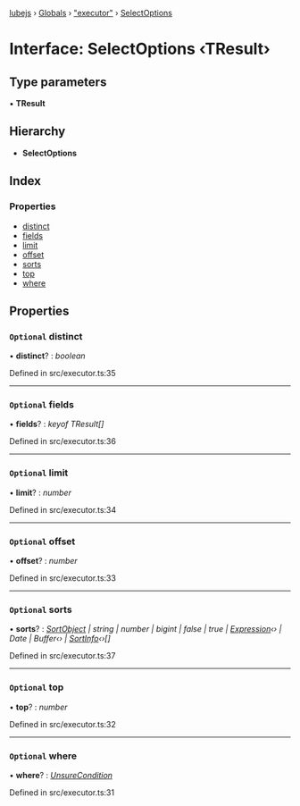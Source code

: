 [lubejs](../README.md) › [Globals](../globals.md) › ["executor"](../modules/_executor_.md) › [SelectOptions](_executor_.selectoptions.md)

# Interface: SelectOptions ‹**TResult**›

## Type parameters

▪ **TResult**

## Hierarchy

* **SelectOptions**

## Index

### Properties

* [distinct](_executor_.selectoptions.md#optional-distinct)
* [fields](_executor_.selectoptions.md#optional-fields)
* [limit](_executor_.selectoptions.md#optional-limit)
* [offset](_executor_.selectoptions.md#optional-offset)
* [sorts](_executor_.selectoptions.md#optional-sorts)
* [top](_executor_.selectoptions.md#optional-top)
* [where](_executor_.selectoptions.md#optional-where)

## Properties

### `Optional` distinct

• **distinct**? : *boolean*

Defined in src/executor.ts:35

___

### `Optional` fields

• **fields**? : *keyof TResult[]*

Defined in src/executor.ts:36

___

### `Optional` limit

• **limit**? : *number*

Defined in src/executor.ts:34

___

### `Optional` offset

• **offset**? : *number*

Defined in src/executor.ts:33

___

### `Optional` sorts

• **sorts**? : *[SortObject](_ast_.sortobject.md) | string | number | bigint | false | true | [Expression](../classes/_ast_.expression.md)‹› | Date | Buffer‹› | [SortInfo](../classes/_ast_.sortinfo.md)‹›[]*

Defined in src/executor.ts:37

___

### `Optional` top

• **top**? : *number*

Defined in src/executor.ts:32

___

### `Optional` where

• **where**? : *[UnsureCondition](../modules/_ast_.md#unsurecondition)*

Defined in src/executor.ts:31
